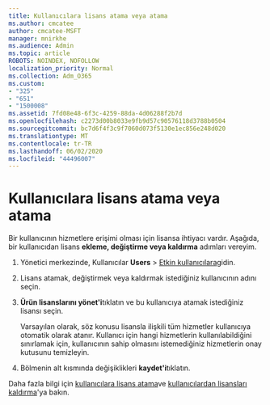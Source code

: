 ```yaml
---
title: Kullanıcılara lisans atama veya atama
ms.author: cmcatee
author: cmcatee-MSFT
manager: mnirkhe
ms.audience: Admin
ms.topic: article
ROBOTS: NOINDEX, NOFOLLOW
localization_priority: Normal
ms.collection: Adm_O365
ms.custom:
- "325"
- "651"
- "1500008"
ms.assetid: 7fd08e48-6f3c-4259-88da-4d06288f2b7d
ms.openlocfilehash: c2273d00b8033e9fb9d57c90576118d3788b0504
ms.sourcegitcommit: bc7d6f4f3c9f7060d073f5130e1ec856e248d020
ms.translationtype: MT
ms.contentlocale: tr-TR
ms.lasthandoff: 06/02/2020
ms.locfileid: "44496007"
---
```

# <a name="assign-or-unassign-licenses-to-users"></a>Kullanıcılara lisans atama veya atama

Bir kullanıcının hizmetlere erişimi olması için lisansa ihtiyacı vardır. Aşağıda, bir kullanıcıdan lisans **ekleme, değiştirme veya kaldırma** adımları vereyim.
  
1. Yönetici merkezinde, Kullanıcılar **Users** \> [Etkin kullanıcılara](https://go.microsoft.com/fwlink/p/?linkid=834822)gidin.

2. Lisans atamak, değiştirmek veya kaldırmak istediğiniz kullanıcının adını seçin.

3. **Ürün lisanslarını yönet'i**tıklatın ve bu kullanıcıya atamak istediğiniz lisansı seçin.

    Varsayılan olarak, söz konusu lisansla ilişkili tüm hizmetler kullanıcıya otomatik olarak atanır. Kullanıcı için hangi hizmetlerin kullanılabildiğini sınırlamak için, kullanıcının sahip olmasını istemediğiniz hizmetlerin onay kutusunu temizleyin.

4. Bölmenin alt kısmında değişiklikleri **kaydet'i**tıklatın.

Daha fazla bilgi için [kullanıcılara lisans atama](https://docs.microsoft.com/microsoft-365/admin/add-users/add-users)ve [kullanıcılardan lisansları kaldırma](https://docs.microsoft.com/microsoft-365/admin/add-users/delete-a-user)'ya bakın.